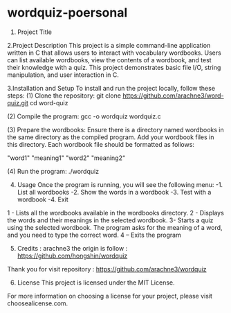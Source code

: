 # wordquiz-poersonal

1. Project Title

2.Project Description
This project is a simple command-line application written in C that allows users to interact with vocabulary wordbooks. Users can list available wordbooks, view the contents of a wordbook, and test their knowledge with a quiz. This project demonstrates basic file I/O, string manipulation, and user interaction in C.

3.Installation and Setup
To install and run the project locally, follow these steps:
(1) Clone the repository:
git clone https://github.com/arachne3/word-quiz.git
cd word-quiz

(2) Compile the program: gcc -o wordquiz wordquiz.c

(3) Prepare the wordbooks:
Ensure there is a directory named wordbooks in the same directory as the compiled program. Add your wordbook files in this directory. Each wordbook file should be formatted as follows:

"word1" "meaning1"
"word2" "meaning2“

(4) Run the program:
./wordquiz

4. Usage
Once the program is running, you will see the following menu:
-1. List all wordbooks
-2. Show the words in a wordbook
-3. Test with a wordbook
-4. Exit

1 - Lists all the wordbooks available in the wordbooks directory.
2 - Displays the words and their meanings in the selected wordbook.
3- Starts a quiz using the selected wordbook. The program asks for the meaning of a word, and you need to type the correct word.
4 – Exits the program


5. Credits : arachne3
the origin is follow : https://github.com/hongshin/wordquiz

Thank you for visit repository : https://github.com/arachne3/wordquiz

6. License
This project is licensed under the MIT License.

For more information on choosing a license for your project, please visit choosealicense.com.

